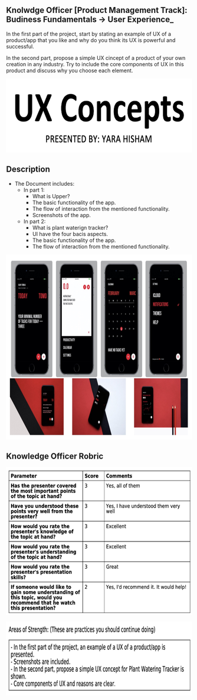 ## Knolwdge Officer [Product Management Track]: Budiness Fundamentals -> User Experience_
In the first part of the project, start by stating an example of UX of a product/app that you like and why do you think its UX is powerful and successful. 

In the second part, propose a simple UX cincept of a product of your own creation in any industry. Try to include the core components of UX in this product and discuss why you choose each element.

<p align="center">
<img src="https://github.com/yarahisham/Casestudy-User_Experience/blob/main/Images/Screen%20Shot%202021-04-27%20at%205.16.31%20PM.jpg" alt="alt text" width="700" height="200" >
</p>

## Description
- The Document includes:
  - In part 1:
    - What is Upper?
    - The basic functionality of the app.
    - The flow of interaction from the mentioned functionality.
    - Screenshots of the app.
  - In part 2:
    - What is plant waterign tracker?
    - UI have the four bacis aspects.
    - The basic functionality of the app.
    - The flow of interaction from the mentioned functionality.

<p align="center">
<img src="https://github.com/yarahisham/Casestudy-User_Experience/blob/main/Images/Screen%20Shot%202021-04-27%20at%205.15.35%20PM.jpg" alt="alt text" width="700" height="500" >
</p>
 
## Knowledge Officer Robric
<p align="center">
<img src="https://github.com/yarahisham/Casestudy-User_Experience/blob/main/Images/Screen%20Shot%202021-04-27%20at%205.18.25%20PM.jpg" alt="alt text" width="700" height="400" >
</p>

<p align="center">
<img src="https://github.com/yarahisham/Casestudy-User_Experience/blob/main/Images/Screen%20Shot%202021-04-27%20at%205.18.34%20PM.jpg" alt="alt text" width="700" height="200" >
</p>
